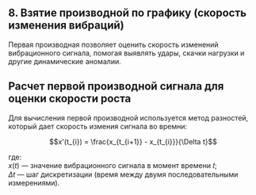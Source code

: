 ## 8. Взятие производной по графику (скорость изменения вибраций)

Первая производная позволяет оценить скорость изменений вибрационного сигнала, помогая выявлять удары, скачки нагрузки и другие динамические аномалии.

Расчет первой производной сигнала для оценки скорости роста
-
Для вычисления первой производной используется метод разностей, который дает скорость измения сигнала во времни:

$$x'(t_{i}) = \frac{x_{t_{i+1}} - x_{t_{i}}}{\Delta t}$$

где:  
$x(t)$ — значение вибрационного сигнала в момент времени 𝑡;  
$Δt$ — шаг дискретизации (время между двумя последовательными измерениями).
